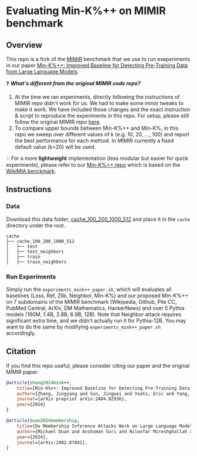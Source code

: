 # Evaluating Min-K%++ on MIMIR benchmark

## Overview

This repo is a fork of the [MIMIR](https://github.com/iamgroot42/mimir) benchmark that we use to run exeperiments in our paper [Min-K%++: Improved Baseline for Detecting Pre-Training Data from Large Language Models](https://arxiv.org/abs/2404.02936).

❓ ***What's different from the original MIMIR code repo?***
1. At the time we ran experiments, directly following the instructions of MIMIR repo didn't work for us. We had to make some minor tweaks to make it work. We have included those changes and the exact instruction & script to reproduce the experiments in this repo. For setup, please still follow the original MIMIR repo [here](https://github.com/iamgroot42/mimir#instructions).
2. To compare upper bounds between Min-K%++ and Min-K%, in this repo we sweep over different values of k (e.g. 10, 20, ..., 100) and report the best performance for each method. In MIMIR currently a fixed default value (k=20) will be used.

💡 For a more **lightweight** implementation (less modular but easier for quick experiments), please refer to our [Min-K%++ repo](https://github.com/zjysteven/mink-plus-plus) which is based on the [WikiMIA benckmark](github.com/swj0419/detect-pretrain-code).

## Instructions
### Data
Download this data folder, [cache_100_200_1000_512](https://huggingface.co/datasets/iamgroot42/mimir/tree/main/cache_100_200_1000_512) and place it in the `cache` directory under the root.
```
cache
├── cache_100_200_1000_512
│   ├── test
│   ├── test_neighbors
│   ├── train
│   ├── train_neighbors
```

### Run Experiments
Simply run the `experiments_mink++_paper.sh`, which will evaluates all baselines (Loss, Ref, Zlib, Neighbor, Min-K%) and our proposed Min-K%++ on 7 subdomains of the MIMIR benchmark (Wikipedia, Github, Pile CC, PubMed Central, ArXiv, DM Mathematics, HackerNews) and over 5 Pythia models (160M, 1.4B, 2.8B, 6.9B, 12B). Note that Neighbor attack requires significant extra time, and we didn't actually run it for Pythia-12B. You may want to do the same by modifying `experiments_mink++_paper.sh` accordingly.

## Citation

If you find this repo useful, please consider citing our paper and the original MIMIR paper:

```bibtex
@article{zhang2024mink++,
    title={Min-K%++: Improved Baseline for Detecting Pre-Training Data from Large Language Models},
    author={Zhang, Jingyang and Sun, Jingwei and Yeats, Eric and Yang, Ouyang and Kuo, Martin and Zhang, Jianyi and Yang, Hao and Li, Hai},
    journal={arXiv preprint arXiv:2404.02936},
    year={2024}
}

@article{duan2024membership,
    title={Do Membership Inference Attacks Work on Large Language Models?}, 
    author={Michael Duan and Anshuman Suri and Niloofar Mireshghallah and Sewon Min and Weijia Shi and Luke Zettlemoyer and Yulia Tsvetkov and Yejin Choi and David Evans and Hannaneh Hajishirzi},
    year={2024},
    journal={arXiv:2402.07841},
}
```
